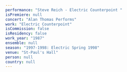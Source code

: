 ```yaml
---
performance: "Steve Reich - Electric Counterpoint "
isPremiere: null
concert: "Alan Thomas Performs"
work: "Electric Counterpoint"
isCommission: false
isResidency: false
work_year: "1987"
ensemble: null
season: "1997-1998: Electric Spring 1998"
venue: "St-Paul's Hall"
person: null
country: null
---
```


